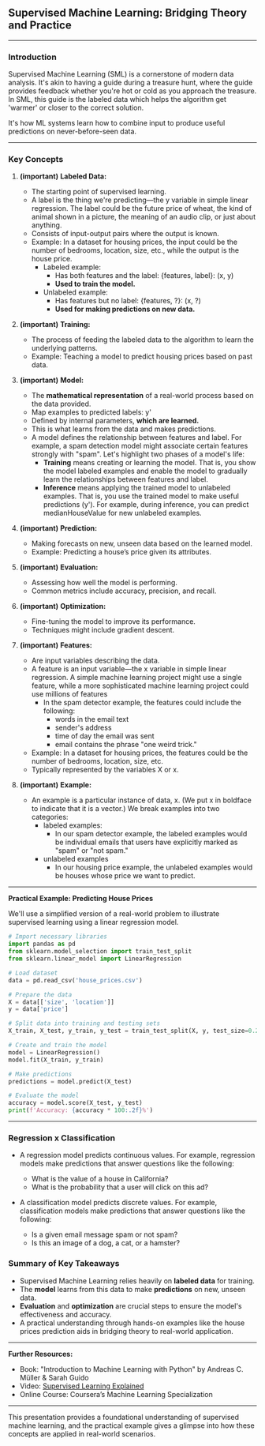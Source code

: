 ## Supervised Machine Learning: Bridging Theory and Practice

---

### Introduction

Supervised Machine Learning (SML) is a cornerstone of modern data analysis. It's akin to having a guide during a treasure hunt, where the guide provides feedback whether you're hot or cold as you approach the treasure. In SML, this guide is the labeled data which helps the algorithm get 'warmer' or closer to the correct solution.

It's how ML systems learn how to combine input to produce useful predictions on never-before-seen data.

---

### Key Concepts

1. **(important)** **Labeled Data:**
    - The starting point of supervised learning.
    - A label is the thing we're predicting—the y variable in simple linear regression. The label could be the future price of wheat, the kind of animal shown in a picture, the meaning of an audio clip, or just about anything.
    - Consists of input-output pairs where the output is known.
    - Example: In a dataset for housing prices, the input could be the number of bedrooms, location, size, etc., while the output is the house price.
        - Labeled example:
            - Has both features and the label: {features, label}: (x, y)
            - **Used to train the model.**
        - Unlabeled example:
            - Has features but no label: {features, ?}: (x, ?)
            - **Used for making predictions on new data.**
2. **(important)** **Training:**
    - The process of feeding the labeled data to the algorithm to learn the underlying patterns.
    - Example: Teaching a model to predict housing prices based on past data.

3. **(important)** **Model:**
    - The **mathematical representation** of a real-world process based on the data provided.
    - Map examples to predicted labels: y'
    - Defined by internal parameters, **which are learned.**
    - This is what learns from the data and makes predictions.
    - A model defines the relationship between features and label. For example, a spam detection model might associate certain features strongly with "spam". Let's highlight two phases of a model's life:
      - **Training** means creating or learning the model. That is, you show the model labeled examples and enable the model to gradually learn the relationships between features and label.
      - **Inference** means applying the trained model to unlabeled examples. That is, you use the trained model to make useful predictions (y'). For example, during inference, you can predict medianHouseValue for new unlabeled examples.

4. **(important)** **Prediction:**
    - Making forecasts on new, unseen data based on the learned model.
    - Example: Predicting a house’s price given its attributes.

5. **(important)** **Evaluation:**
    - Assessing how well the model is performing.
    - Common metrics include accuracy, precision, and recall.

6. **(important)** **Optimization:**
    - Fine-tuning the model to improve its performance.
    - Techniques might include gradient descent.

7. **(important)** **Features:**
    - Are input variables describing the data.
    - A feature is an input variable—the x variable in simple linear regression. A simple machine learning project might use a single feature, while a more sophisticated machine learning project could use millions of features
      - In the spam detector example, the features could include the following:
        - words in the email text
        - sender's address
        - time of day the email was sent
        - email contains the phrase "one weird trick."
    - Example: In a dataset for housing prices, the features could be the number of bedrooms, location, size, etc.
    - Typically represented by the variables X or x.

8. **(important)** **Example:**
    - An example is a particular instance of data, x. (We put x in boldface to indicate that it is a vector.) We break examples into two categories:
      - labeled examples:
          - In our spam detector example, the labeled examples would be individual emails that users have explicitly marked as "spam" or "not spam."
      - unlabeled examples
          - In our housing price example, the unlabeled examples would be houses whose price we want to predict.

---

**Practical Example: Predicting House Prices**

We'll use a simplified version of a real-world problem to illustrate supervised learning using a linear regression model.

```python
# Import necessary libraries
import pandas as pd
from sklearn.model_selection import train_test_split
from sklearn.linear_model import LinearRegression

# Load dataset
data = pd.read_csv('house_prices.csv')

# Prepare the data
X = data[['size', 'location']]
y = data['price']

# Split data into training and testing sets
X_train, X_test, y_train, y_test = train_test_split(X, y, test_size=0.2, random_state=42)

# Create and train the model
model = LinearRegression()
model.fit(X_train, y_train)

# Make predictions
predictions = model.predict(X_test)

# Evaluate the model
accuracy = model.score(X_test, y_test)
print(f'Accuracy: {accuracy * 100:.2f}%')
```

---

### Regression x Classification

- A regression model predicts continuous values. For example, regression models make predictions that answer questions like the following:
  - What is the value of a house in California?
  - What is the probability that a user will click on this ad?

- A classification model predicts discrete values. For example, classification models make predictions that answer questions like the following:
  - Is a given email message spam or not spam?
  - Is this an image of a dog, a cat, or a hamster?

### Summary of Key Takeaways

- Supervised Machine Learning relies heavily on **labeled data** for training.
- The **model** learns from this data to make **predictions** on new, unseen data.
- **Evaluation** and **optimization** are crucial steps to ensure the model's effectiveness and accuracy.
- A practical understanding through hands-on examples like the house prices prediction aids in bridging theory to real-world application.

---

**Further Resources:**

- Book: "Introduction to Machine Learning with Python" by Andreas C. Müller & Sarah Guido
- Video: [Supervised Learning Explained](https://www.youtube.com/watch?v=JcI5Vnw0b2c)
- Online Course: Coursera’s Machine Learning Specialization

---

This presentation provides a foundational understanding of supervised machine learning, and the practical example gives a glimpse into how these concepts are applied in real-world scenarios.
